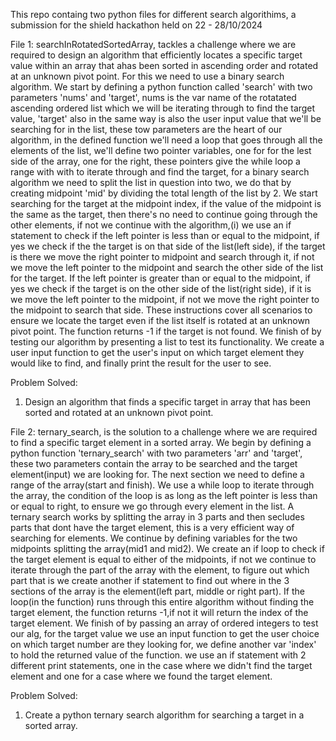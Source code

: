 This repo containg two python files for different search algorithims, a submission for the shield hackathon held on 22 - 28/10/2024

File 1: searchInRotatedSortedArray, tackles a challenge where we are required to design an algorithm that efficiently locates a specific target value within an array that ahas been sorted in ascending order and rotated at an unknown pivot point. For this we need to use a binary search algorithm. We start by defining a python function called 'search' with two parameters 'nums' and 'target', nums is the var name of the rotatated ascending ordered list which we will be iterating through to find the target value, 'target' also in the same way is also the user input value that we'll be searching for in the list, these tow parameters are the heart of our algorithm, in the defined function we'll need a loop that goes through all the elements of the list, we'll define two pointer variables, one for for the lest side of the array, one for the right, these pointers give the while loop a range with with to iterate through and find the target, for a binary search algorithm we need to split the list in question into two, we do that by creating midpoint 'mid' by dividing the total length of the list by 2. We start searching for the target at the midpoint index, if the value of the midpoint is the same as the target, then there's no need to continue going through the other elements, if not we continue with the algorithm,(i) we use an if statement to check if the left pointer is less than or equal to the midpoint, if yes we check if the the target is on that side of the list(left side), if the target is there we move the right pointer to midpoint and search through it, if not we move the left pointer to the midpoint and search the other side of the list for the target. If the left pointer is greater than or equal to the midpoint, if yes we check if the target is on the other side of the list(right side), if it is we move the left pointer to the midpoint, if not we move the right pointer to the midpoint to search that side.
These instructions cover all scenarios to ensure we locate the target even if the list itself is rotated at an unknown pivot point. 
The function returns -1 if the target is not found.
We finish of by testing our algorithm by presenting a list to test its functionality. We create a user input function to get the user's input on which target element they would like to find, and finally print the result for the user to see.

Problem Solved:
1. Design an algorithm that finds a specific target in array that has been sorted and rotated at an unknown pivot point.


File 2: ternary_search, is the solution to a challenge where we are required to find a specific target element in a sorted array. We begin by defining a python function 'ternary_search' with two parameters 'arr' and 'target', these two parameters contain the array to be searched and the target element(input) we are looking for. The next section we need to define a range of the array(start and finish). We use a while loop to iterate through the array, the condition of the loop is as long as the left pointer is less than or equal to right, to ensure we go through every element in the list. A ternary search works by splitting the array in 3 parts and then secludes parts that dont have the target element, this is a very efficient way of searching for elements. We continue by defining variables for the two midpoints splitting the array(mid1 and mid2). We create an if loop to check if the target element is equal to either of the midpoints, if not we continue to iterate through the part of the array with the element, to figure out which part that is  we create another if statement to find out where in the 3 sections of the array is the element(left part, middle or right part). If the loop(in the function) runs through this entire algorithm without finding the target element, the function returns -1,if not it will return the index of the target element. We finish of by passing an array of ordered integers to test our alg, for the target value we use an input function to get the user choice on which target number are they looking for, we define another var 'index' to hold the returned value of the function. we use an if statement with 2 different print statements, one in the case where we didn't find the target element and one for a case where we found the target element. 

Problem Solved:
1. Create a python ternary search algorithm for searching a target in a sorted array.